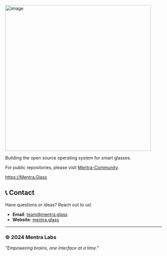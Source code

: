 <img width="469" alt="image" src="https://github.com/user-attachments/assets/cb227c7c-1263-4f03-bf1a-97ef38aad63d" />

Building the open source operating system for smart glasses.

For public repositories, please visit [Mentra-Community](https://github.com/Mentra-Community).

https://Mentra.Glass

## 📞 Contact

Have questions or ideas? Reach out to us!

- **Email**: team@mentra.glass
- **Website**: [mentra.glass](https://mentra.glass)

---

### © 2024 Mentra Labs
*"Empowering brains, one interface at a time."*
